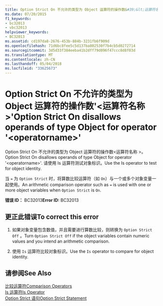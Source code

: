 ```yaml
---
title: Option Strict On 不允许的类型为 Object 运算符的操作数&#39;&lt;运算符名称&gt;&#39;
ms.date: 07/20/2015
f1_keywords:
- bc32013
- vbc32013
helpviewer_keywords:
- BC32013
ms.assetid: cd197da8-2676-453b-884b-3231fb6f909d
ms.openlocfilehash: 71d6bc8fee5c5d137ba802530f7b4cb5d0272714
ms.sourcegitcommit: 3d5d33f384eeba41b2dff79d096f47ccc8d8f03d
ms.translationtype: MT
ms.contentlocale: zh-CN
ms.lasthandoff: 05/04/2018
ms.locfileid: "33625673"
---
```

# <a name="option-strict-on-disallows-operands-of-type-object-for-operator-39ltoperatornamegt39"></a><span data-ttu-id="fe776-102">Option Strict On 不允许的类型为 Object 运算符的操作数&#39;&lt;运算符名称&gt;&#39;</span><span class="sxs-lookup"><span data-stu-id="fe776-102">Option Strict On disallows operands of type Object for operator &#39;&lt;operatorname&gt;&#39;</span></span>
<span data-ttu-id="fe776-103">Option Strict On 不允许的类型为 Object 运算符的操作数\<运算符名称 >。</span><span class="sxs-lookup"><span data-stu-id="fe776-103">Option Strict On disallows operands of type Object for operator '\<operatorname>'.</span></span> <span data-ttu-id="fe776-104">请使用 Is 运算符测试对象标识。</span><span class="sxs-lookup"><span data-stu-id="fe776-104">Use the Is operator to test for object identity.</span></span>  
  
 <span data-ttu-id="fe776-105">当 `=` 为 `Option Strict` 时，将算数比较运算符（如 `On`）与一个或多个对象变量一起使用。</span><span class="sxs-lookup"><span data-stu-id="fe776-105">An arithmetic comparison operator such as `=` is used with one or more object variables when `Option Strict` is `On`.</span></span>  
  
 <span data-ttu-id="fe776-106">**错误 ID：** BC32013</span><span class="sxs-lookup"><span data-stu-id="fe776-106">**Error ID:** BC32013</span></span>  
  
## <a name="to-correct-this-error"></a><span data-ttu-id="fe776-107">更正此错误</span><span class="sxs-lookup"><span data-stu-id="fe776-107">To correct this error</span></span>  
  
1.  <span data-ttu-id="fe776-108">如果对象变量包含数值，并且需要进行算数比较，则转换为 `Option Strict Off` 。</span><span class="sxs-lookup"><span data-stu-id="fe776-108">Turn `Option Strict Off` if the object variables contain numeric values and you intend an arithmetic comparison.</span></span>  
  
2.  <span data-ttu-id="fe776-109">使用 `Is` 运算符比较对象标识。</span><span class="sxs-lookup"><span data-stu-id="fe776-109">Use the `Is` operator to compare for object identity.</span></span>  
  
## <a name="see-also"></a><span data-ttu-id="fe776-110">请参阅</span><span class="sxs-lookup"><span data-stu-id="fe776-110">See Also</span></span>  
 [<span data-ttu-id="fe776-111">比较运算符</span><span class="sxs-lookup"><span data-stu-id="fe776-111">Comparison Operators</span></span>](../../visual-basic/language-reference/operators/comparison-operators.md)  
 [<span data-ttu-id="fe776-112">Is 运算符</span><span class="sxs-lookup"><span data-stu-id="fe776-112">Is Operator</span></span>](../../visual-basic/language-reference/operators/is-operator.md)  
 [<span data-ttu-id="fe776-113">Option Strict 语句</span><span class="sxs-lookup"><span data-stu-id="fe776-113">Option Strict Statement</span></span>](../../visual-basic/language-reference/statements/option-strict-statement.md)

